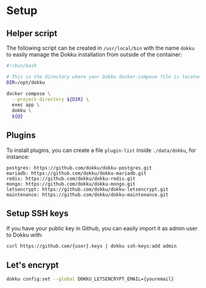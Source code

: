 # Setup

## Helper script

The following script can be created in `/usr/local/bin` with the name `dokku` to easily manage the Dokku
installation from outside of the container:

```sh
#!/bin/bash

# This is the directory where your Dokku docker-compose file is located
DIR=/opt/dokku

docker compose \
  --project-directory ${DIR} \
  exec app \
  dokku \
  ${@}
```

## Plugins

To install plugins, you can create a file `plugin-list` inside `./data/dokku`, for instance:

```text
postgres: https://github.com/dokku/dokku-postgres.git
mariadb: https://github.com/dokku/dokku-mariadb.git
redis: https://github.com/dokku/dokku-redis.git
mongo: https://github.com/dokku/dokku-mongo.git
letsencrypt: https://github.com/dokku/dokku-letsencrypt.git
maintenance: https://github.com/dokku/dokku-maintenance.git
```

## Setup SSH keys

If you have your public key in Github, you can easily import it as admin user to Dokku with:

```sh
curl https://github.com/{user}.keys | dokku ssh-keys:add admin
```

## Let's encrypt

```sh
dokku config:set --global DOKKU_LETSENCRYPT_EMAIL={youremail}
```
